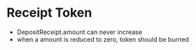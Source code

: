 # Receipt Token
- DepositReceipt.amount can never increase 
- when a amount is reduced to zero, token should be burned
